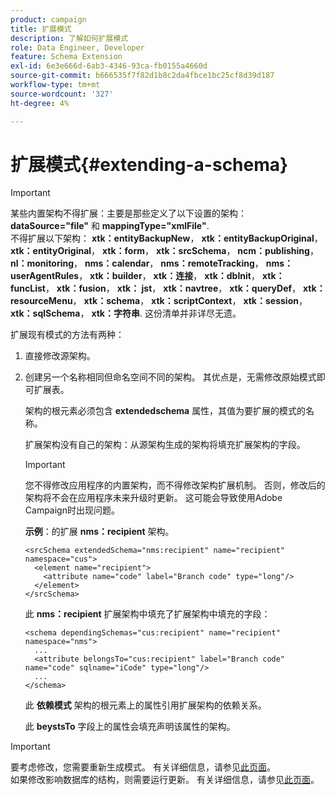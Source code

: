 ```yaml
---
product: campaign
title: 扩展模式
description: 了解如何扩展模式
role: Data Engineer, Developer
feature: Schema Extension
exl-id: 6e3e666d-6ab3-4346-93ca-fb0155a4660d
source-git-commit: b666535f7f82d1b8c2da4fbce1bc25cf8d39d187
workflow-type: tm+mt
source-wordcount: '327'
ht-degree: 4%

---
```


# 扩展模式{#extending-a-schema}

>[!IMPORTANT]
>
>某些内置架构不得扩展：主要是那些定义了以下设置的架构：\
>**dataSource=&quot;file&quot;** 和 **mappingType=&quot;xmlFile&quot;**.\
>不得扩展以下架构： **xtk：entityBackupNew**， **xtk：entityBackupOriginal**， **xtk：entityOriginal**， **xtk：form**， **xtk：srcSchema**， **ncm：publishing**， **nl：monitoring**， **nms：calendar**， **nms：remoteTracking**， **nms：userAgentRules**， **xtk：builder**， **xtk：连接**， **xtk：dbInit**， **xtk：funcList**， **xtk：fusion**， **xtk： jst**， **xtk：navtree**， **xtk：queryDef**， **xtk：resourceMenu**， **xtk：schema**， **xtk：scriptContext**， **xtk：session**， **xtk：sqlSchema**， **xtk：字符串**.
>这份清单并非详尽无遗。

扩展现有模式的方法有两种：

1. 直接修改源架构。
1. 创建另一个名称相同但命名空间不同的架构。 其优点是，无需修改原始模式即可扩展表。

   架构的根元素必须包含 **extendedschema** 属性，其值为要扩展的模式的名称。

   扩展架构没有自己的架构：从源架构生成的架构将填充扩展架构的字段。

   >[!IMPORTANT]
   >
   >您不得修改应用程序的内置架构，而不得修改架构扩展机制。 否则，修改后的架构将不会在应用程序未来升级时更新。 这可能会导致使用Adobe Campaign时出现问题。

   **示例**：的扩展 **nms：recipient** 架构。

   ```
   <srcSchema extendedSchema="nms:recipient" name="recipient" namespace="cus">
     <element name="recipient">
       <attribute name="code" label="Branch code" type="long"/>
     </element>
   </srcSchema>
   ```

   此 **nms：recipient** 扩展架构中填充了扩展架构中填充的字段：

   ```
   <schema dependingSchemas="cus:recipient" name="recipient" namespace="nms">
     ...
     <attribute belongsTo="cus:recipient" label="Branch code" name="code" sqlname="iCode" type="long"/>
     ...
   </schema>
   ```

   此 **依赖模式** 架构的根元素上的属性引用扩展架构的依赖关系。

   此 **beystsTo** 字段上的属性会填充声明该属性的架构。

>[!IMPORTANT]
>
>要考虑修改，您需要重新生成模式。 有关详细信息，请参见[此页面](../../configuration/using/regenerating-schemas.md)。\
>如果修改影响数据库的结构，则需要运行更新。 有关详细信息，请参见[此页面](../../configuration/using/updating-the-database-structure.md)。
